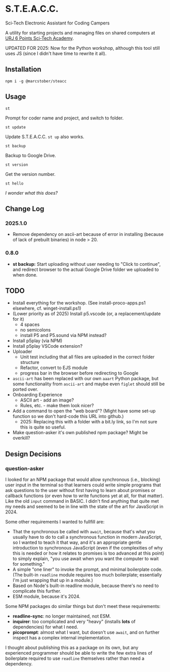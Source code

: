 # S.T.E.A.C.C.
Sci-Tech Electronic Assistant for Coding Campers

A utility for starting projects and managing files on shared computers at [URJ 6 Points Sci-Tech Academy](https://6pointsscitech.org/).

UPDATED FOR 2025: Now for the Python workshop, although this tool still uses JS (since I didn't have time to rewrite it all).

## Installation
`npm i -g @marcstober/steacc`

## Usage
```
st
```
Prompt for coder name and project, and switch to folder.

```
st update
```
Update S.T.E.A.C.C. `st up` also works.

```
st backup
```
Backup to Google Drive.

```
st version
```
Get the version number.

```
st hello
```
*I wonder what this does?*

## Change Log

### 2025.1.0
* Remove dependency on ascii-art because of error in installing (because of lack of prebuilt binaries)
in node > 20.

### 0.8.0
* **st backup:** Start uploading without user needing to "Click to continue", and redirect browser to the actual Google Drive folder we uploaded to when done. 

## TODO
* Install everything for the workshop. (See install-proco-apps.ps1 elsewhere, cf. winget-install.ps1)
* (Lower priority as of 2025) Install p5.vscode (or, a replacement/update for it)
   * 4 spaces
   * no semicolons
   * install P5 and P5.sound via NPM instead?
* Install p5play (via NPM)
* Install p5play VSCode extension?
* Uploader
   * Unit test including that all files are uploaded in the correct folder structure
   * Refactor, convert to EJS module
   * progress bar in the browser before redirecting to Google
* `ascii-art` has been replaced with our own `aaart` Python package, but some functionality from `ascii-art` and maybe even `figlet` should still be ported over.
* Onboarding Experience
   * ASCII art - add an image?
   * Rules, etc. - make them look nicer?
* Add a command to open the "web board"? (Might have some set-up function so we don't hard-code this URL into github.)
   * 2025: Replacing this with a folder with a bit.ly link, so I'm not sure this is quite so useful.
* Make question-asker it's own published npm package? Might be overkill?

## Design Decisions

### question-asker

I looked for an NPM package that would allow synchronous (i.e., blocking) user
input in the terminal so that learners could write simple programs that ask questions to the user without first having to learn about promises or callback functions (or even how to write functions yet at all, for that matter).
Like the old `input` command in BASIC. I didn't find anything that quite
met my needs and seemed to be in line with the state of the art for JavaScript
in 2024. 

Some other requirements I wanted to fullfill are:
* That the synchronous be called with `await`, because that's 
what you usually have to do to call a synchronous function in modern JavaScript,
so I wanted to teach it that way, and it's an appropriate gentle
introduction to synchronous JavaScript 
(even if the complexities of why this is needed or how it relates to promises 
is too advanced at this point) to simply explain, "you use await when you want the computer to wait for something."
* A simple "one liner" to invoke the prompt, and minimal boilerplate code.
(The built-in `readline` module requires too much boilerplate; essentially 
I'm just wrapping that up in a module.)
* Based on Node's built-in readline module, because there's no need to 
complicate this further.
* ESM module, because it's 2024.

Some NPM packages do similar things but don't meet these requirements:

* **readline-sync**: no longer maintained, not ESM.
* **inquirer**: too complicated and very "heavy" (installs **lots** of dependencies) for what I need.
* **picoprompt**: almost what I want, but doesn't use `await`, and on further inspect has a complex internal implementation.

I thought about publishing this as a package on its own, but any experienced
programmer should be able to write the few extra lines of boilerplate
required to use `readline` themselves rather than need a dependency.
